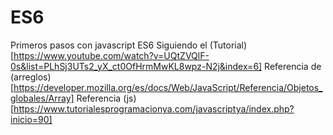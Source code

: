 # ES6
Primeros pasos con javascript ES6
Siguiendo el (Tutorial)[https://www.youtube.com/watch?v=UQtZVQlF-0s&list=PLhSj3UTs2_yX_ct0OfHrmMwKL8wpz-N2j&index=6]
Referencia de (arreglos)[https://developer.mozilla.org/es/docs/Web/JavaScript/Referencia/Objetos_globales/Array]
Referencia (js)[https://www.tutorialesprogramacionya.com/javascriptya/index.php?inicio=90] 
